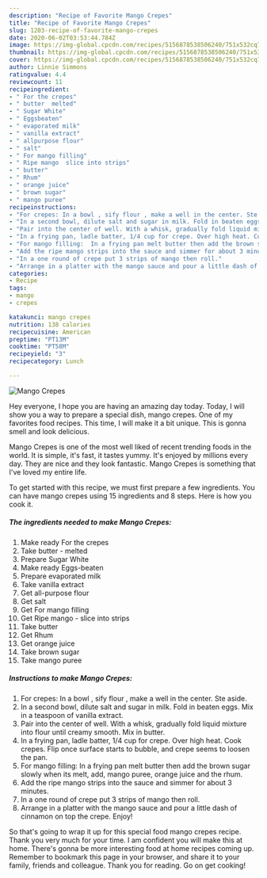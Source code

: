 ```yaml
---
description: "Recipe of Favorite Mango Crepes"
title: "Recipe of Favorite Mango Crepes"
slug: 1203-recipe-of-favorite-mango-crepes
date: 2020-06-02T03:53:44.784Z
image: https://img-global.cpcdn.com/recipes/5156878538506240/751x532cq70/mango-crepes-recipe-main-photo.jpg
thumbnail: https://img-global.cpcdn.com/recipes/5156878538506240/751x532cq70/mango-crepes-recipe-main-photo.jpg
cover: https://img-global.cpcdn.com/recipes/5156878538506240/751x532cq70/mango-crepes-recipe-main-photo.jpg
author: Linnie Simmons
ratingvalue: 4.4
reviewcount: 11
recipeingredient:
- " For the crepes"
- " butter  melted"
- " Sugar White"
- " Eggsbeaten"
- " evaporated milk"
- " vanilla extract"
- " allpurpose flour"
- " salt"
- " For mango filling"
- " Ripe mango  slice into strips"
- " butter"
- " Rhum"
- " orange juice"
- " brown sugar"
- " mango puree"
recipeinstructions:
- "For crepes: In a bowl , sify flour , make a well in the center. Ste aside."
- "In a second bowl, dilute salt and sugar in milk. Fold in beaten eggs. Mix in a teaspoon of vanilla extract."
- "Pair into the center of well. With a whisk, gradually fold liquid mixture into flour until creamy smooth. Mix in butter."
- "In a frying pan, ladle batter, 1/4 cup for crepe. Over high heat. Cook crepes. Flip once surface starts to bubble, and crepe seems to loosen the pan."
- "For mango filling:  In a frying pan melt butter then add the brown sugar slowly when its melt, add, mango puree, orange juice and the rhum."
- "Add the ripe mango strips into the sauce and simmer for about 3 minutes."
- "In a one round of crepe put 3 strips of mango then roll."
- "Arrange in a platter with the mango sauce and pour a little dash of cinnamon on top the crepe. Enjoy!"
categories:
- Recipe
tags:
- mango
- crepes

katakunci: mango crepes 
nutrition: 138 calories
recipecuisine: American
preptime: "PT13M"
cooktime: "PT58M"
recipeyield: "3"
recipecategory: Lunch

---
```



![Mango Crepes](https://img-global.cpcdn.com/recipes/5156878538506240/751x532cq70/mango-crepes-recipe-main-photo.jpg)

Hey everyone, I hope you are having an amazing day today. Today, I will show you a way to prepare a special dish, mango crepes. One of my favorites food recipes. This time, I will make it a bit unique. This is gonna smell and look delicious.



Mango Crepes is one of the most well liked of recent trending foods in the world. It is simple, it's fast, it tastes yummy. It's enjoyed by millions every day. They are nice and they look fantastic. Mango Crepes is something that I've loved my entire life.


To get started with this recipe, we must first prepare a few ingredients. You can have mango crepes using 15 ingredients and 8 steps. Here is how you cook it.

<!--inarticleads1-->

##### The ingredients needed to make Mango Crepes:

1. Make ready  For the crepes
1. Take  butter - melted
1. Prepare  Sugar White
1. Make ready  Eggs-beaten
1. Prepare  evaporated milk
1. Take  vanilla extract
1. Get  all-purpose flour
1. Get  salt
1. Get  For mango filling
1. Get  Ripe mango - slice into strips
1. Take  butter
1. Get  Rhum
1. Get  orange juice
1. Take  brown sugar
1. Take  mango puree




<!--inarticleads2-->

##### Instructions to make Mango Crepes:

1. For crepes: In a bowl , sify flour , make a well in the center. Ste aside.
1. In a second bowl, dilute salt and sugar in milk. Fold in beaten eggs. Mix in a teaspoon of vanilla extract.
1. Pair into the center of well. With a whisk, gradually fold liquid mixture into flour until creamy smooth. Mix in butter.
1. In a frying pan, ladle batter, 1/4 cup for crepe. Over high heat. Cook crepes. Flip once surface starts to bubble, and crepe seems to loosen the pan.
1. For mango filling:  In a frying pan melt butter then add the brown sugar slowly when its melt, add, mango puree, orange juice and the rhum.
1. Add the ripe mango strips into the sauce and simmer for about 3 minutes.
1. In a one round of crepe put 3 strips of mango then roll.
1. Arrange in a platter with the mango sauce and pour a little dash of cinnamon on top the crepe. Enjoy!




So that's going to wrap it up for this special food mango crepes recipe. Thank you very much for your time. I am confident you will make this at home. There's gonna be more interesting food at home recipes coming up. Remember to bookmark this page in your browser, and share it to your family, friends and colleague. Thank you for reading. Go on get cooking!
